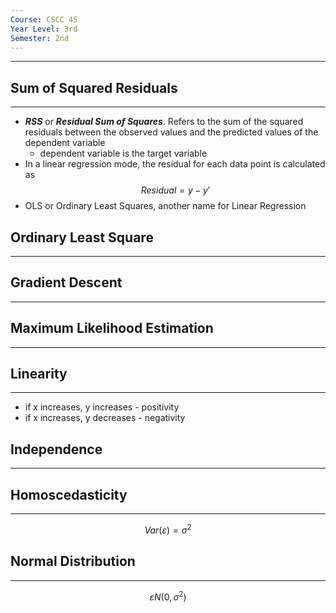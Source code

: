 ```yaml
---
Course: CSCC 45
Year Level: 3rd
Semester: 2nd
---
```

---

## Sum of Squared Residuals
---
- ***RSS*** or ***Residual Sum of Squares***. Refers to the sum of the squared residuals between the observed values and the predicted values of the dependent variable
	- dependent variable is the target variable
- In a linear regression mode, the residual for each data point is calculated as
$$ Residual = y - y'$$
- OLS or Ordinary Least Squares, another name for Linear Regression

## Ordinary Least Square
---

## Gradient Descent
---

## Maximum Likelihood Estimation
---

## Linearity
---
- if x increases, y increases - positivity
- if x increases, y decreases - negativity

## Independence
---

## Homoscedasticity
---

$$ Var(\varepsilon) = \sigma^2$$

## Normal Distribution
---
$$ \varepsilon  N(0, \sigma^2)$$
